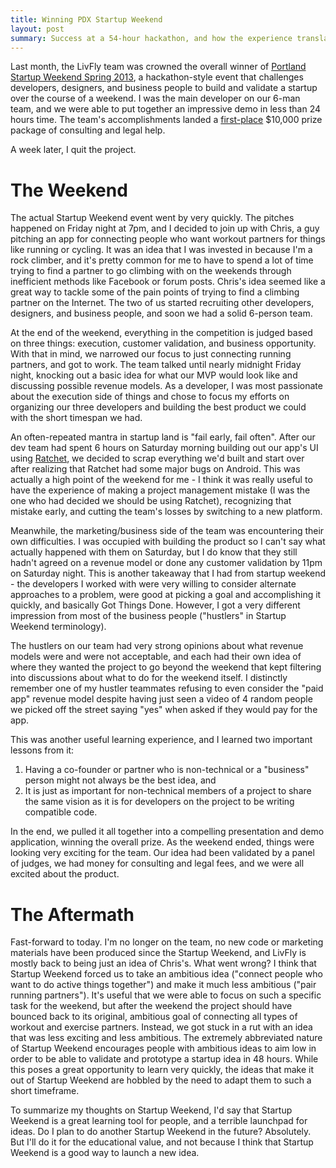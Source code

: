 ```yaml
---
title: Winning PDX Startup Weekend
layout: post
summary: Success at a 54-hour hackathon, and how the experience translated (or didn't) to the real world.
---
```


Last month, the LivFly team was crowned the overall winner of [Portland Startup Weekend Spring 2013](http://portland.startupweekend.org/), a hackathon-style event that challenges developers, designers, and business people to build and validate a startup over the course of a weekend. I was the main developer on our 6-man team, and we were able to put together an impressive demo in less than 24 hours time. The team's accomplishments landed a [first-place](http://portland.startupweekend.org/2013/05/01/congratulations-to-all-pdxsw-spring-2013-teams/) $10,000 prize package of consulting and legal help. 

A week later, I quit the project.

# The Weekend
The actual Startup Weekend event went by very quickly. The pitches happened on Friday night at 7pm, and I decided to join up with Chris, a guy pitching an app for connecting people who want workout partners for things like running or cycling. It was an idea that I was invested in because I'm a rock climber, and it's pretty common for me to have to spend a lot of time trying to find a partner to go climbing with on the weekends through inefficient methods like Facebook or forum posts. Chris's idea seemed like a great way to tackle some of the pain points of trying to find a climbing partner on the Internet. The two of us started recruiting other developers, designers, and business people, and soon we had a solid 6-person team. 

At the end of the weekend, everything in the competition is judged based on three things: execution, customer validation, and business opportunity. With that in mind, we narrowed our focus to just connecting running partners, and got to work. The team talked until nearly midnight Friday night, knocking out a basic idea for what our MVP would look like and discussing possible revenue models.  As a developer, I was most passionate about the execution side of things and chose to focus my efforts on organizing our three developers and building the best product we could with the short timespan we had.

An often-repeated mantra in startup land is "fail early, fail often". After our dev team had spent 6 hours on Saturday morning building out our app's UI using [Ratchet](http://maker.github.io/ratchet/), we decided to scrap everything we'd built and start over after realizing that Ratchet had some major bugs on Android. This was actually a high point of the weekend for me - I think it was really useful to have the experience of making a project management mistake (I was the one who had decided we should be using Ratchet), recognizing that mistake early, and cutting the team's losses by switching to a new platform. 

Meanwhile, the marketing/business side of the team was encountering their own difficulties. I was occupied with building the product so I can't say what actually happened with them on Saturday, but I do know that they still hadn't agreed on a revenue model or done any customer validation by 11pm on Saturday night. This is another takeaway that I had from startup weekend - the developers I worked with were very willing to consider alternate approaches to a problem, were good at picking a goal and accomplishing it quickly, and basically Got Things Done. However, I got a very different impression from most of the business people ("hustlers" in Startup Weekend terminology).

 The hustlers on our team had very strong opinions about what revenue models were and were not acceptable, and each had their own idea of where they wanted the project to go beyond the weekend that kept filtering into discussions about what to do for the weekend itself. I distinctly remember one of my hustler teammates refusing to even consider the "paid app" revenue model despite having just seen a video of 4 random people we picked off the street saying "yes" when asked if they would pay for the app.

This was another useful learning experience, and I learned two important lessons from it:

1. Having a co-founder or partner who is non-technical or a "business" person might not always be the best idea, and 
2. It is just as important for non-technical members of a project to share the same vision as it is for developers on the project to be writing compatible code. 

In the end, we pulled it all together into a compelling presentation and demo application, winning the overall prize. As the weekend ended, things were looking very exciting for the team. Our idea had been validated by a panel of judges, we had money for consulting and legal fees, and we were all excited about the product.

# The Aftermath

Fast-forward to today. I'm no longer on the team, no new code or marketing materials have been produced since the Startup Weekend, and LivFly is mostly back to being just an idea of Chris's. What went wrong? I think that Startup Weekend forced us to take an ambitious idea ("connect people who want to do active things together") and make it much less ambitious ("pair running partners"). It's useful that we were able to focus on such a specific task for the weekend, but after the weekend the project should have bounced back to its original, ambitious goal of connecting all types of workout and exercise partners. Instead, we got stuck in a rut with an idea that was less exciting and less ambitious. The extremely abbreviated nature of Startup Weekend encourages people with ambitious ideas to aim low in order to be able to validate and prototype a startup idea in 48 hours. While this poses a great opportunity to learn very quickly, the ideas that make it out of Startup Weekend are hobbled by the need to adapt them to such a short timeframe. 

To summarize my thoughts on Startup Weekend, I'd say that Startup Weekend is a great learning tool for people, and a terrible launchpad for ideas. Do I plan to do another Startup Weekend in the future? Absolutely. But I'll do it for the educational value, and not because I think that Startup Weekend is a good way to launch a new idea.